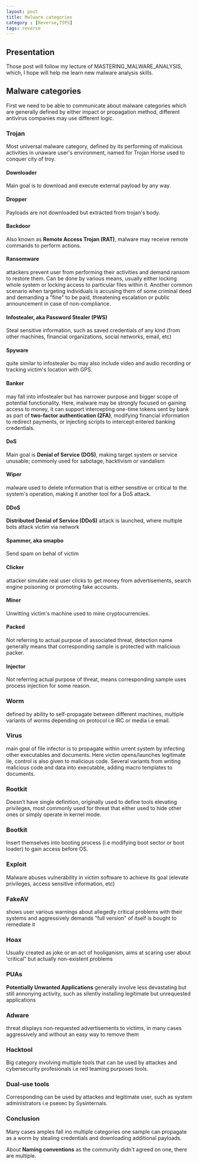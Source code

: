 ```yaml
---
layout: post
title: Malware categories 
category : [Reverse,TIPS]
tags: reverse
---
```


## Presentation

Those post will follow my lecture of MASTERING_MALWARE_ANALYSIS, which, I hope will help me learn new malware analysis skills.

## Malware categories

First we need to be able to communicate about malware categories which are generally defined by either impact or propagation method, different antivirus companies may use different logic.

### Trojan

Most universal malware category, defined by its performing of malicious activities in unaware user's environment, named for Trojan Horse used to conquer city of troy.

#### Downloader

Main goal is to download and execute external payload by any way.

#### Dropper

Payloads are not downloaded but extracted from trojan's body.

#### Backdoor

Also known as **Remote Access Trojan (RAT)**, malware may receive remote commands to perform actions.

#### Ransomware

attackers prevent user from performing their activities and demand ransom to restore them. Can be done by various means, usually either locking whole system or locking access to particular files within it. Another common scenario when targeting individuals is accusing them of some criminal deed and demanding a "fine" to be paid, threatening escalation or public announcement in case of non-compliance.

#### Infostealer, aka Password Stealer (PWS)

Steal sensitive information, such as saved credentials of any kind (from other machines, financial organizations, social networks, email, etc)

#### Spyware 

quite similar to infostealer bu may also include video and audio recording or tracking victim's location with GPS.

#### Banker 

may fall into infostealer but has narrower purpose and bigger scope of potential functionality. Here, malware may be strongly focused on gaining access to money, it can support intercepting one-time tokens sent by bank as part of **two-factor authentication (2FA)**, modifying financial information to redirect payments, or injecting scripts to intercept entered banking credentials.

#### DoS 

Main goal is **Denial of Service (DOS)**, making target system or service unusable; commonly used for sabotage, hacktivism or vandalism

#### Wiper 

malware used to delete information that is either sensitive or critical to the system's operation, making it another tool for a DoS attack.

#### DDoS 

**Distributed Denial of Service (DDoS)** attack is launched, where multiple bots attack victim via network 

#### Spammer, aka smapbo 

Send spam on behal of victim

#### Clicker 

attacker simulate real user clicks to get money from advertisements, search engine poisoning or promoting fake accounts.

#### Miner 

Unwitting victim's machine used to mine cryptocurrencies.

#### Packed 

Not referring to actual purpose of associated threat, detection name generally means that corresponding sample is protected with malicious packer.

#### Injector 

Not referring actual purpose of threat, means corresponding sample uses process injection for some reason.

### Worm 

defined by ability to self-propagate between different machines, multiple variants of worms depending on protocol i.e IRC or media i.e email.

### Virus 

main goal of file infector is to propagate within urrent system by infecting other executables and documents. Here victim opens/launches legitimate ile, control is also given to malicious code. Several variants from writing malicious code and data into executable, adding macro templates to documents.

### Rootkit 

Doesn't have single definition, originally used to define tools elevating privileges, most commonly used for threat that either used to hide other ones or simply operate in kernel mode.

### Bootkit 

Insert themselves into booting process (i.e modifying boot sector or boot loader) to gain access before OS.

### Exploit 

Malware abuses vulnerability in victim software to achieve its goal (elevate privileges, access sensitive information, etc)

### FakeAV 

shows user various warnings about allegedly critical problems with their systems and aggressively demands "full version" of itself is bought to remediate it 

### Hoax 

Usually created as joke or an act of hooliganism, aims at scaring user about 'critical" but actually non-existent problems

### PUAs 

**Potentially Unwanted Applications** generally involve less devastating but still annonying activity, such as silently installing legitimate but unrequested applications 

### Adware 

threat displays non-requested advertisements to victims, in many cases aggressively and without an easy way to remove them 

### Hacktool 

Big category involving multiple tools that can be used by attackes and cybersecurity profesionals i.e red teaming purposes tools.

### Dual-use tools 

Corresponding can be used by attackes and legitimate user, such as system administrators i.e psexec by Sysinternals.

### Conclusion 

Many cases amples fall ino multiple categories one sample can propagate as a worm by stealing credentials and downloading additional payloads.

About **Naming conventions** as the community didn't agreed on one, there are multiple.


